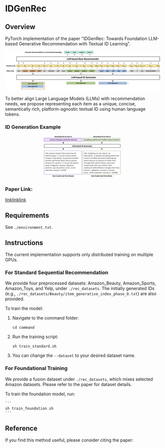 # IDGenRec
## Overview
PyTorch implementation of the paper "IDGenRec: Towards Foundation LLM-based Generative Recommendation with Textual ID Learning".

![](pic/overview.png)

To better align Large Language Models (LLMs) with recommendation needs, we propose representing each item as a unique, concise, semantically rich, platform-agnostic textual ID using human language tokens.

### ID Generation Example

<div align="center">
    <img src="pic/id_generator.png" width="50%" />
</div>

### Paper Link: 
[linklinklink](#)

## Requirements
See `./environment.txt`.

## Instructions
The current implementation supports only distributed training on multiple GPUs.

### For Standard Sequential Recommendation
We provide four preprocessed datasets: Amazon_Beauty, Amazon_Sports, Amazon_Toys, and Yelp, under `./rec_datasets`. The initially generated IDs (e.g., `./rec_datasets/Beauty/item_generative_index_phase_0.txt`) are also provided.

To train the model:
1. Navigate to the command folder:
    ```
    cd command
    ```
2. Run the training script:
    ```
    sh train_standard.sh
    ```
3. You can change the `--dataset` to your desired dataset name.

### For Foundational Training
We provide a fusion dataset under `./rec_datasets`, which mixes selected Amazon datasets. Please refer to the paper for dataset details.

To train the foundation model, run:

    ```
    sh train_foundation.sh
    ```

## Reference
If you find this method useful, please consider citing the paper:
